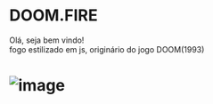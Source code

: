 # DOOM.FIRE
Olá, seja bem vindo! <br>
fogo estilizado em js, originário do jogo DOOM(1993)
# ![image](https://github.com/ereism1/DOOM.FIRE/assets/122753528/04afa245-5dc2-4e6e-86f3-eb9a3b99023f)
